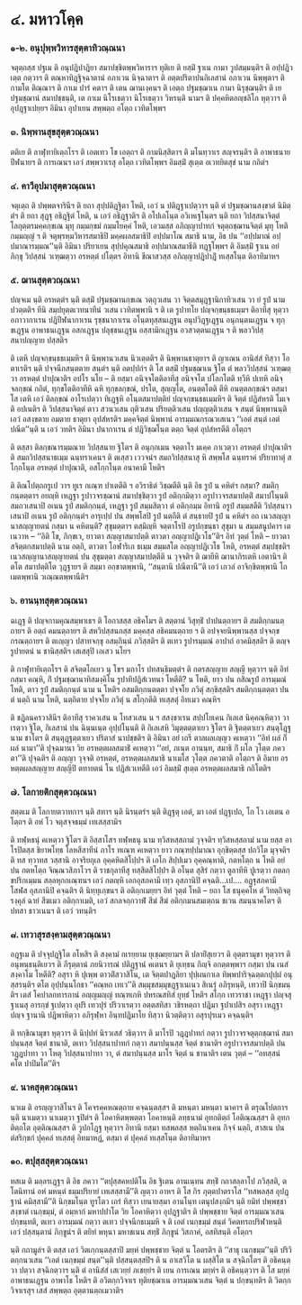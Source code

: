 <h1>๔. มหาวโคฺค</h1>
<h3>๑-๒. อนุปุพฺพวิหารสุตฺตาทิวณฺณนา</h3>
<p> จตุตฺถสฺส  ปฐเม ติ อนุปฎิปาฎิยา สมาปชฺชิตพฺพวิหาราฯ ทุติเย ติ ยสฺมิํ ฐาเน กามา วูปสมฺมนฺติฯ ติ อปฺปฎิวเตฺต กตฺวาฯ ติ ตณฺหาทิฎฺฐิจฺฉาตานํ อภาเวน นิจฺฉาตาฯ ติ อตฺตปริตาปนกิเลสานํ อภาเวน นิพฺพุตาฯ ติ กามโต ติณฺณาฯ ติ กาเม ปารํ คตาฯ ติ เตน ฌานเงฺคนฯ   ติ เอตฺถ ปฐมชฺฌาเน  กามา นิรุชฺฌนฺติฯ ติ เย ปฐมชฺฌานํ สมาปชฺชนฺติ, เต กาเม นิโรเธตฺวา นิโรเธตฺวา วิหรนฺติ นามฯ ติ ปคฺคหิตอญฺชลิโก หุตฺวาฯ ติ อุปฎฺฐาเปยฺยฯ อิมินา อุปาเยน สพฺพตฺถ อโตฺถ เวทิตโพฺพฯ</p>


<h3>๓. นิพฺพานสุขสุตฺตวณฺณนา</h3>
<p> ตติเย ติ ลาฬุทายิเตฺถโรฯ ติ เอตเทว โข เอตฺถฯ ติ กามนิสฺสิตาฯ ติ มโนทฺวาเร สญฺจรนฺติฯ ติ อาพาธนาย ปีฬนายฯ ติ การเณนฯ เอวํ สพฺพวาเรสุ อโตฺถ เวทิตโพฺพฯ อิมสฺมิํ สุเตฺต อเวทยิตสุขํ นาม กถิตํฯ</p>


<h3>๔. คาวีอุปมาสุตฺตวณฺณนา</h3>
<p> จตุเตฺถ ติ ปพฺพตจารินีฯ ติ ยถา สุปฺปติฎฺฐิตา โหติ, เอวํ น ปติฎฺฐาเปตฺวาฯ นฺติ ตํ ปฐมชฺฌานสงฺขาตํ นิมิตฺตํฯ ติ ยถา สุฎฺฐุ อธิฎฺฐิตํ โหติ, น เอวํ อธิฎฺฐาติฯ ติ อโปเถโนฺต อวิเหเฐโนฺตฯ นฺติ ยถา วิปสฺสนาจิตฺตํ โลกุตฺตรมคฺคกฺขเณ มุทุ กมฺมกฺขมํ กมฺมโยคฺคํ  โหติ, เอวมสฺส อภิญฺญาปาทกํ จตุตฺถชฺฌานจิตฺตํ มุทุ โหติ กมฺมญฺญํ ฯ ติ จตุพฺรหฺมวิหารสมาธิปิ มคฺคผลสมาธิปิ อปฺปมาโณ สมาธิ นาม, อิธ ปน ‘‘อปฺปมาณํ อปฺปมาณารมฺมณ’’นฺติ อิมินา ปริยาเยน สุปฺปคุณสมาธิ อปฺปมาณสมาธีติ ทฎฺฐโพฺพฯ ติ อิมสฺมิํ ฐาเน อยํ ภิกฺขุ วิปสฺสนํ วเฑฺฒตฺวา อรหตฺตํ ปโตฺตฯ อิทานิ ขีณาสวสฺส อภิญฺญาปฎิปาฎิํ ทเสฺสโนฺต ติอาทิมาหฯ</p>


<h3>๕. ฌานสุตฺตวณฺณนา</h3>
<p> ปญฺจเม นฺติ อรหตฺตํฯ นฺติ ตสฺมิํ ปฐมชฺฌานกฺขเณ วตฺถุวเสน วา จิตฺตสมุฎฺฐานิกาทิวเสน วา ยํ รูปํ นาม ปวตฺตติฯ ทีนิ สมฺปยุตฺตเวทนาทีนํ วเสน เวทิตพฺพานิ ฯ ติ เต รูปาทโย ปญฺจกฺขนฺธธเมฺมฯ ติอาทีสุ หุตฺวา อภาวากาเรน  ปฎิปีฬนากาเรน  รุชฺชนากาเรน  อโนฺตทุสฺสนเฎฺฐน  อนุปวิฎฺฐเฎฺฐน อนุกนฺตนเฎฺฐน จ  ทุกฺขเฎฺฐน  อาพาธนเฎฺฐน  อสกเฎฺฐน  ปลุชฺชนเฎฺฐน  อสฺสามิกเฎฺฐน  อวสวตฺตนเฎฺฐน ฯ ติ พลววิปสฺสนาปญฺญาย ปสฺสติฯ</p>


<p>ติ เตหิ ปญฺจกฺขนฺธธเมฺมหิฯ ติ นิพฺพานวเสน นิวเตฺตติฯ   ติ นิพฺพานธาตุยาฯ ติ ญาเณน อานิสํสํ ทิสฺวา โอตาเรติฯ นฺติ ปจฺจนีกสนฺตตาย สนฺตํฯ นฺติ อตปฺปกํฯ ติ โส ตสฺมิํ ปฐมชฺฌาเน ฐิโต ตํ พลววิปสฺสนํ วเฑฺฒตฺวา อรหตฺตํ ปาปุณาติฯ อปโร นโย – ติ ยสฺมา อนิจฺจโตติอาทีสุ อนิจฺจโต ปโลกโตติ ทฺวีหิ ปเทหิ อนิจฺจลกฺขณํ กถิตํ, ทุกฺขโตติอาทีหิ ฉหิ ทุกฺขลกฺขณํ, ปรโต, สุญฺญโต, อนตฺตโตติ ตีหิ อนตฺตลกฺขณํฯ ตสฺมา โส เตหิ เอวํ ติลกฺขณํ อาโรเปตฺวา ทิเฎฺฐหิ อโนฺตสมาปตฺติยํ ปญฺจกฺขนฺธธเมฺมหิฯ ติ จิตฺตํ ปฎิสํหรติ โมเจติ อปเนติฯ ติ วิปสฺสนาจิตฺตํ ตาว สวนวเสน ถุติวเสน ปริยตฺติวเสน ปญฺญตฺติวเสน จ สนฺตํ นิพฺพานนฺติ เอวํ อสงฺขตาย อมตาย ธาตุยา อุปสํหรติฯ มคฺคจิตฺตํ นิพฺพานํ  อารมฺมณกรณวเสเนว ‘‘เอตํ สนฺตํ เอตํ ปณีต’’นฺติ น เอวํ วทติฯ อิมินา ปนากาเรน ตํ ปฎิวิชฺฌโนฺต ตตฺถ จิตฺตํ อุปสํหรตีติ อโตฺถฯ</p>


<p>ติ ตสฺสา ติลกฺขณารมฺมณาย วิปสฺสนาย ฐิโตฯ ติ อนุกฺกเมน จตฺตาโร มเคฺค ภาเวตฺวา อรหตฺตํ ปาปุณาติฯ ติ สมถวิปสฺสนาธเมฺม ฉนฺทราเคนฯ ติ  ตเสฺสว เววจนํฯ สมถวิปสฺสนาสุ หิ สพฺพโส ฉนฺทราคํ ปริยาทาตุํ สโกฺกโนฺต อรหตฺตํ ปาปุณาติ, อสโกฺกโนฺต อนาคามี โหติฯ</p>


<p>  ติ ติณโปตฺถกรูเป วาฯ ทูเร กเณฺฑ ปาเตตีติ ฯ อวิราธิตํ วิชฺฌตีติ นฺติ อิธ รูปํ น คหิตํฯ กสฺมา? สมติกฺกนฺตตฺตาฯ อยญฺหิ เหฎฺฐา รูปาวจรชฺฌานํ สมาปชฺชิตฺวา รูปํ อติกฺกมิตฺวา อรูปาวจรสมาปตฺติํ สมาปโนฺนติ สมถวเสนาปิ อเนน รูปํ สมติกฺกนฺตํ, เหฎฺฐา รูปํ สมฺมสิตฺวา ตํ อติกฺกมฺม อิทานิ อรูปํ สมฺมสตีติ วิปสฺสนาวเสนาปิ อเนน รูปํ อติกฺกนฺตํฯ อารุเปฺป ปน สพฺพโสปิ รูปํ นตฺถีติ ตํ สนฺธายปิ รูปํ น คหิตํฯ อถ เนวสญฺญานาสญฺญายตนํ กสฺมา น คหิตนฺติ? สุขุมตฺตาฯ ตสฺมิญฺหิ จตฺตาโรปิ อรูปกฺขนฺธา สุขุมา น สมฺมสนูปคาฯ เตเนวาห – ‘‘อิติ โข, ภิกฺขเว, ยาวตา สญฺญาสมาปตฺติ ตาวตา อญฺญาปฎิเวโธ’’ติฯ อิทํ วุตฺตํ โหติ – ยาวตา สจิตฺตกสมาปตฺติ นาม อตฺถิ, ตาวตา โอฬาริเก ธเมฺม สมฺมสโต อญฺญาปฎิเวโธ โหติ, อรหตฺตํ  สมฺปชฺชติฯ เนวสญฺญานาสญฺญายตนํ ปน สุขุมตฺตา สญฺญาสมาปตฺตีติ น วุจฺจติฯ ติ ฌายีหิ ฌานาภิรเตหิ เอตานิฯ ติ ตโต สมาปตฺติโต วุฎฺฐายฯ ติ สมฺมา อกฺขาตพฺพานิ, ‘‘สนฺตานิ ปณีตานี’’ติ เอวํ เกวลํ อาจิกฺขิตพฺพานิ โถเมตพฺพานิ วเณฺณตพฺพานีติฯ</p>


<h3>๖. อานนฺทสุตฺตวณฺณนา</h3>
<p> ฉเฎฺฐ ติ ปญฺจกามคุณสมฺพาเธฯ ติ โอกาสสฺส อธิคโมฯ ติ สตฺตานํ วิสุทฺธิํ ปาปนตฺถายฯ ติ สมติกฺกมนตฺถายฯ ติ อตฺถํ คมนตฺถายฯ ติ สหวิปสฺสนกสฺส มคฺคสฺส อธิคมนตฺถาย ฯ ติ อปจฺจยนิพฺพานสฺส ปจฺจกฺขกรณตฺถายฯ ติ ตเญฺญว ปสาทจกฺขุ อสมฺภินฺนํ ภวิสฺสติฯ ติ ตเทว รูปารมฺมณํ อาปาถํ อาคมิสฺสติฯ ติ ตญฺจ รูปายตนํ น ชานิสฺสติฯ เสเสสุปิ  เอเสว นโยฯ</p>


<p>ติ กาฬุทายิเตฺถโรฯ ติ สจิตฺตโกเยว นุ โขฯ มกาโร ปทสนฺธิมตฺตํฯ ติ กตรสญฺญาย สญฺญี หุตฺวาฯ   นฺติ อิทํ กสฺมา คณฺหิ, กิํ ปฐมชฺฌานาทิสมงฺคิโน รูปาทิปฎิสํเวทนา โหตีติ? น โหติ, ยาว ปน กสิณรูปํ อารมฺมณํ โหติ, ตาว รูปํ สมติกฺกนฺตํ นาม น โหติฯ อสมติกฺกนฺตตฺตา ปจฺจโย ภวิตุํ สกฺขิสฺสติฯ สมติกฺกนฺตตฺตา ปน ตํ นตฺถิ นาม โหติ, นตฺถิตาย ปจฺจโย ภวิตุํ น สโกฺกตีติ ทเสฺสตุํ อิทเมว คณฺหิฯ</p>


<p>ติ ชฎิลนครวาสินีฯ ติอาทีสุ ราควเสน น  โทสวเสน น ฯ สสงฺขาเรน สปฺปโยเคน กิเลเส นิคฺคณฺหิตฺวา วาเรตฺวา ฐิโต, กิเลสานํ ปน ฉินฺนเนฺต อุปฺปโนฺนติ ติ กิเลเสหิ วิมุตฺตตฺตาเยว ฐิโตฯ ติ ฐิตตฺตาเยว สนฺตุโฎฺฐ นาม ชาโตฯ   ติ สนฺตุฎฺฐตฺตาเยว ปริตาสํ นาปชฺชติฯ ติ อิมินา อยํ เถรี ตาลผลเญฺญว คเหตฺวา ‘‘อิทํ ผลํ กิํ ผลํ นามา’’ติ ปุจฺฉมานา วิย อรหตฺตผลสมาธิํ คเหตฺวา ‘‘อยํ, ภเนฺต อานนฺท, สมาธิ กิํ ผโล วุโตฺต ภควตา’’ติ ปุจฺฉติฯ ติ อญฺญา วุจฺจติ อรหตฺตํ, อรหตฺตผลสมาธิ นาเมโส วุโตฺต ภควตาติ อโตฺถฯ ติ อิมาย อรหตฺตผลสญฺญาย สญฺญีปิ ตทายตนํ โน ปฎิสํเวเทตีติ เอวํ อิมสฺมิํ สุเตฺต อรหตฺตผลสมาธิ กถิโตติฯ</p>


<h3>๗. โลกายติกสุตฺตวณฺณนา</h3>
<p> สตฺตเม ติ โลกายตวาทกาฯ นฺติ สทาฯ นฺติ นิรนฺตรํฯ นฺติ ติฎฺฐตุ เอตํ, มา เอตํ ปฎฺฐเปถ, โก โว เอเตน อโตฺถฯ ติ อหํ โว จตุสจฺจธมฺมํ เทเสสฺสามิฯ</p>


<p>ติ  ทฬฺหธนุํ คเหตฺวา ฐิโตฯ ติ อิสฺสาโสฯ ทฬฺหธนุ นาม ทฺวิสหสฺสถามํ วุจฺจติฯ ทฺวิสหสฺสถามํ นาม ยสฺส อาโรปิตสฺส  ชิยาพโทฺธ  โลหสีสาทีนํ ภาโร ทเณฺฑ คเหตฺวา ยาว กณฺฑปฺปมาณา อุกฺขิตฺตสฺส ปถวิโต มุจฺจติฯ ติ ทส ทฺวาทส วสฺสานิ อาจริยกุเล อุคฺคหิตสิโปฺปฯ ติ เอโก สิปฺปเมว อุคฺคณฺหาติ, กตหโตฺถ น โหติ อยํ ปน กตหโตฺถ จิณฺณวสิภาโวฯ ติ ราชกุลาทีสุ ทสฺสิตสิโปฺปฯ ติ อโนฺต สุสิรํ กตฺวา ตูลาทีหิ ปูเรตฺวา กตลกฺขปริกเมฺมน สลฺลหุกกเณฺฑนฯ เอวํ กตญฺหิ เอกอุสภคามี เทฺว อุสภานิปิ คจฺฉติ…เป.… อฎฺฐุสภคามี โสฬส อุสภานิปิ คจฺฉติฯ ติ นิทฺทุเกฺขนฯ ติ อติกฺกเมยฺยฯ อิทํ วุตฺตํ โหติ – ยถา โส ธนุคฺคโห ตํ วิทตฺถิจตุรงฺคุลํ ฉายํ สีฆเมว อติกฺกาเมติ, เอวํ สกลจกฺกวาฬํ สีฆํ สีฆํ อติกฺกมนสมเตฺถน ชเวน สมนฺนาคโตฯ ติ ปทสา ธาวเนนฯ ติ เอวํ วทนฺติฯ</p>


<h3>๘. เทวาสุรสงฺคามสุตฺตวณฺณนา</h3>
<p> อฎฺฐเม ติ ปจฺจุปฎฺฐิโต อโหสิฯ ติ สงฺคามํ กเรยฺยาม ยุเชฺฌยฺยามฯ ติ ปลายิํสุเยวฯ ติ อุตฺตรามุขา หุตฺวาฯ ติ  อนุพนฺธนฺติเยวฯ ติ ภีรุตฺตานํ ภยนิวารณํ ปติฎฺฐานํ คเตนฯ ติ ยุเทฺธน กิญฺจิ อกตฺตพฺพาฯ กสฺมา ปน เนสํ สงฺคาโม โหตีติ? อสุรา หิ ปุเพฺพ ตาวติํสวาสิโน, เต จิตฺตปาฎลิยา ปุปฺผนกาเล ทิพฺพปาริจฺฉตฺตกปุปฺผํ อนุสฺสรนฺติฯ ตโต อุปฺปนฺนโกธา ‘‘คณฺหถ เทเว’’ติ สมฺมุขสมฺมุขฎฺฐาเนเนว สิเนรุํ อภิรุหนฺติ, เทวาปิ นิกฺขมนฺติฯ เตสํ โคปาลกทารกานํ อญฺญมญฺญํ ทณฺฑเกหิ ปหรณสทิสํ ยุทฺธํ โหติฯ สโกฺก เทวราชา เหฎฺฐา ปญฺจสุ ฐาเนสุ อารกฺขํ ฐเปตฺวา อุปริ เทวปุรํ ปริวาเรตฺวา อตฺตสทิสา วชิรหตฺถา ปฎิมา ฐปาเปสิฯ อสุรา เหฎฺฐา ปญฺจ ฐานานิ ปฎิพาหิตฺวา อภิรุฬฺหา อินฺทปฎิมาโย ทิสฺวา นิวตฺติตฺวา อสุรปุรเมว คจฺฉนฺติฯ</p>


<p>ติ ทกฺขิณามุขา หุตฺวาฯ ติ นิปฺปทํ นิรวเสสํ วธิตฺวาฯ ติ มาโรปิ วฎฺฎปาทกํ กตฺวา รูปาวจรจตุตฺถชฺฌานํ  สมาปนฺนสฺส จิตฺตํ ชานาติ, ตเทว วิปสฺสนาปาทกํ กตฺวา สมาปนฺนสฺส จิตฺตํ ชานาติฯ อรูปาวจรสมาปตฺติ ปน  วฎฺฎปาทา วา โหตุ วิปสฺสนาปาทา  วา, ตํ สมาปนฺนสฺส มาโร จิตฺตํ น ชานาติฯ เตน วุตฺตํ – ‘‘อทสฺสนํ คโต ปาปิมโต’’ติฯ</p>


<h3>๙. นาคสุตฺตวณฺณนา</h3>
<p> นวเม ติ อรญฺญวาสิโนฯ ติ โคจรคฺคหณตฺถาย คจฺฉนฺตสฺสฯ ติ มหนฺตา มหนฺตา นาคาฯ ติ ตรุณโปตกาฯ นฺติ นาเมตฺวา นาเมตฺวา ฐปิตํฯ ติ โอคาหิตพฺพตฺตา โอคาหนฺติ ลทฺธนามํ อุทกติตฺถํ โอติณฺณสฺสฯ ติ อุทกติตฺถโต อุตฺติณฺณสฺสฯ ติ วูปกโฎฺฐ หุตฺวาฯ อิทานิ ยสฺมา ทสพลสฺส หตฺถินาเคน กิจฺจํ นตฺถิ, สาสเน ปน ตํสริกฺขกํ ปุคฺคลํ ทเสฺสตุํ อิทมาหฎํ, ตสฺมา ตํ ปุคฺคลํ ทเสฺสโนฺต ติอาทิมาหฯ</p>


<h3>๑๐. ตปุสฺสสุตฺตวณฺณนา</h3>
<p> ทสเม ติ มลฺลรเฎฺฐฯ ติ อิธ ภควา ‘‘ตปุสฺสคหปติโน อิธ ฐิเตน อานเนฺทน สทฺธิํ กถาสลฺลาโป ภวิสฺสติ, ตโตนิทานํ อหํ มหนฺตํ ธมฺมปริยายํ เทเสสฺสามี’’ติ ญตฺวา อาหฯ ติ โส กิร ภุตฺตปาตราโส ‘‘ทสพลสฺส อุปฎฺฐานํ  คมิสฺสามี’’ติ นิกฺขมโนฺต ทูรโตว เถรํ ทิสฺวา เยนายสฺมา อานโนฺท เตนุปสงฺกมิฯ นฺติ ยมิทํ ปพฺพชฺชาสงฺขาตํ เนกฺขมฺมํ, ตํ อมฺหากํ มหาปปาโต วิย โอคาหิตฺวา อุปฎฺฐาติฯ ติ ปพฺพชฺชาย จิตฺตํ อารมฺมณวเสน ปกฺขนฺทติ, ตเทว อารมฺมณํ กตฺวา  ตเทว  ปจฺจนีกธเมฺมหิ จ ติ เอตํ เนกฺขมฺมํ สนฺตํ วิคตทรถปริฬาหนฺติ เอวํ ปสฺสนฺตานํ ภิกฺขูนํฯ ติ ตยิทํ พหุนา มหาชเนน สทฺธิํ ภิกฺขูนํ วิสภาคํ, อสทิสนฺติ อโตฺถฯ</p>


<p>นฺติ กถามูลํฯ ติ ตสฺส เอวํ วิตเกฺกนฺตสฺสาปิ มยฺหํ ปพฺพชฺชาย จิตฺตํ น โอตรติฯ   ติ ‘‘สาธุ  เนกฺขมฺม’’นฺติ ปริวิตกฺกนวเสน ‘‘เอตํ เนกฺขมฺมํ สนฺต’’นฺติ ปสฺสนฺตสฺสปิฯ ติ น อาเสวิโต น ผสฺสิโต น สจฺฉิกโตฯ ติ อธิคนฺตฺวา ปตฺวา สจฺฉิกตฺวาฯ นฺติ ตํ อานิสํสํ เสเวยฺยํ ภเชยฺยํฯ   ติ เยน การเณน มยฺหํฯ ติ อธิคนฺตฺวาฯ ติ โส มยฺหํ อาพาธนเฎฺฐน อาพาโธ โหติฯ ติ อวิตกฺกวิจาเร ทุติยชฺฌาเน อารมฺมณวเสน จิตฺตํ น ปกฺขนฺทติฯ ติ วิตกฺกวิจาเรสุฯ เสสํ สพฺพตฺถ อุตฺตานตฺถเมวาติฯ</p>

</p>






